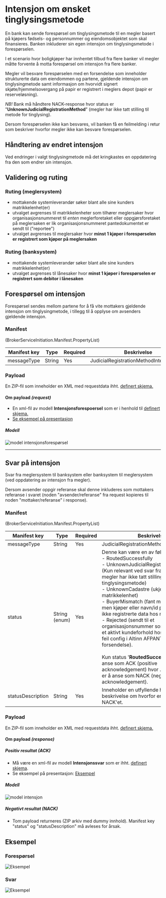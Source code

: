 # Intensjon om ønsket tinglysingsmetode 
En bank kan sende forespørsel om tinglysingsmetode til en megler basert på kjøpers fødsels- og personnummer og eiendomsobjektet som skal finansieres. Banken inkluderer sin egen intensjon om tinglysingsmetode i forespørselen. 

I et scenario hvor boligkjøper har innhentet tilbud fra flere banker vil megler måtte forvente å motta forespørsel om intensjon fra flere banker. 

Megler vil besvare forespørselen med en forsendelse som inneholder strukturerte data om eiendommen og partene, gjeldende intensjon om tinglysingmetode samt informasjon om hvorvidt signert skjøte/hjemmelsovergang på papir er registrert i meglers depot (papir er reserveløsning).

*NB!* Bank må håndtere NACK-response hvor status er "**UnknownJudicialRegistrationMethod**" (megler har ikke tatt stilling til metode for tinglysing).

Dersom forespørselen ikke kan besvares, vil banken få en feilmelding i retur som beskriver hvorfor megler ikke kan besvare forespørselen.
 
## Håndtering av endret intensjon
Ved endringer i valgt tinglysingmetode må det kringkastes en oppdatering fra den som endrer sin intensjon. 

## Validering og ruting
### Ruting (meglersystem)
- mottakende systemleverandør søker blant alle sine kunders matrikkelenhet(er)
- utvalget avgrenses til matrikkelenheter som tilhører meglersaker hvor organisasjonsnummeret til _enten_ meglerforetaket eller oppgjørsforetaket på meglersaken er lik organisasjonsnummeret pantedokumentet er sendt til ("reportee")
- utvalget avgrenses til meglersaker hvor **minst 1 kjøper i forespørselen er registrert som kjøper på meglersaken** 
 
### Ruting (banksystem)
- mottakende systemleverandør søker blant alle sine kunders matrikkelenhet(er) 
- utvalget avgrenses til lånesaker hvor **minst 1 kjøper i forespørselen er registrert som debitor i lånesaken** 

## Forespørsel om intensjon
Forespørsel sendes mellom partene for å få vite mottakers gjeldende intensjon om tinglysingmetode, i tillegg til å opplyse om avsenders gjeldende intensjon.


### Manifest
(BrokerServiceInitiation.Manifest.PropertyList)

|Manifest key|Type|Required|Beskrivelse|
|--- |--- |--- |--- |
|messageType|String|Yes|JudicialRegistrationMethodIntentRequest|

### Payload
En ZIP-fil som inneholder en XML med requestdata ihht. [definert skjema.](../afpant-model/xsd/dsve-1.0.0.xsd)

#### Om payload *(request)*
- En xml-fil av modell **Intensjonsforespoersel** som er i henhold til [definert skjema.](../afpant-model/xsd/dsve-1.0.0.xsd)
- [Se eksempel på presentasjon](examples/intensjonsforespoersel-example.png)

##### Modell
![model intensjonsforespørsel](examples/intensjonsforespoersel-model.png "Model for forespørsel om kjøpekontrakt")
<hr/>

## Svar på intensjon
Svar fra meglersystem til banksystem eller banksystem til meglersystem (ved oppdatering av intensjon fra megler).

Dersom avsender oppgir referanse skal denne inkluderes som mottakers referanse i svaret (noden "avsender/referanse" fra request kopieres til noden "mottaker/referanse" i response).

### Manifest
(BrokerServiceInitiation.Manifest.PropertyList)

|Manifest key|Type|Required|Beskrivelse|
|--- |--- |--- |--- |
|messageType|String|Yes|JudicialRegistrationMethodIntentResponse|
|status|String (enum)|Yes|Denne kan være en av følgende statuser: <br>- RoutedSuccessfully <br>- UnknownJudicialRegistrationMethod (Kun relevant ved svar fra megler til bank: megler har ikke tatt stilling til tinglysingsmetode) <br>- UnknownCadastre (ukjent matrikkelenhet) <br>- BuyerMismatch (fant matrikkelenhet, men kjøper eller navn/id på kjøper matcher ikke registrerte data hos mottaker) <br>- Rejected (sendt til et organisasjonsnummer som ikke lenger har et aktivt kundeforhold hos leverandøren - feil config i Altinn AFPANT, eller ugyldig forsendelse).<br><br>Kun status '**RoutedSuccessfully**' er å anse som ACK (positive acknowledgement) hvor . Øvrige statuser er å anse som NACK (negative acknowledgement).|
|statusDescription|String|Yes|Inneholder en utfyllende human-readable beskrivelse om hvorfor en forsendelse ble NACK'et.|

### Payload
En ZIP-fil som inneholder en XML med requestdata ihht. [definert skjema.](../afpant-model/xsd/dsve-1.0.0.xsd)
		
#### Om payload *(response)*

##### Positiv resultat (ACK)
- Må være en xml-fil av modell **Intensjonssvar** som er ihht. [definert skjema](../afpant-model/xsd/dsve-1.0.0.xsd).
- Se eksempel på presentasjon: [Eksempel](examples/intensjonssvar-example.png)

##### Modell
![model intensjon](examples/intensjonssvar-model.png "Model for intensjonssvar")

##### Negativt resultat (NACK)
- Tom payload returneres (ZIP arkiv med dummy innhold). Manifest key "status" og "statusDescription" må avleses for årsak. 

## Eksempel

### Forespørsel
![Eksempel](examples/intensjonsforespoersel-example.png)

### Svar
![Eksempel](examples/intensjonssvar-example.png)